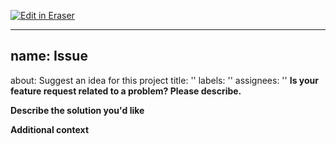 <p><a target="_blank" href="https://app.eraser.io/workspace/8shBkrBQTyEWbWucEA3Z" id="edit-in-eraser-github-link"><img alt="Edit in Eraser" src="https://firebasestorage.googleapis.com/v0/b/second-petal-295822.appspot.com/o/images%2Fgithub%2FOpen%20in%20Eraser.svg?alt=media&amp;token=968381c8-a7e7-472a-8ed6-4a6626da5501"></a></p>

---

## name: Issue
about: Suggest an idea for this project
title: ''
labels: ''
assignees: ''
**Is your feature request related to a problem? Please describe.**

**Describe the solution you'd like**

**Additional context**



<!--- Eraser file: https://app.eraser.io/workspace/8shBkrBQTyEWbWucEA3Z --->